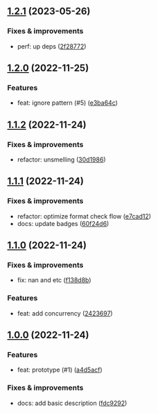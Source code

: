## [1.2.1](https://github.com/qiwi/paralint/compare/v1.2.0...v1.2.1) (2023-05-26)

### Fixes & improvements
* perf: up deps ([2f28772](https://github.com/qiwi/paralint/commit/2f287723b2d9c33e0523e2f62a4c224a00784842))

## [1.2.0](https://github.com/qiwi/paralint/compare/v1.1.2...v1.2.0) (2022-11-25)

### Features
* feat: ignore pattern (#5) ([e3ba64c](https://github.com/qiwi/paralint/commit/e3ba64c407fb7218e321ca877ddd3572cd416376))

## [1.1.2](https://github.com/qiwi/paralint/compare/v1.1.1...v1.1.2) (2022-11-24)

### Fixes & improvements
* refactor: unsmelling ([30d1986](https://github.com/qiwi/paralint/commit/30d19864ed64fd16270cf7aeed72562fbe0cefa3))

## [1.1.1](https://github.com/qiwi/paralint/compare/v1.1.0...v1.1.1) (2022-11-24)

### Fixes & improvements
* refactor: optimize format check flow ([e7cad12](https://github.com/qiwi/paralint/commit/e7cad129866ad244a69d715b7f3f951f54b82a37))
* docs: update badges ([60f24d6](https://github.com/qiwi/paralint/commit/60f24d66fba0e593638c83e5e3d4faa26848661a))

## [1.1.0](https://github.com/qiwi/paralint/compare/v1.0.0...v1.1.0) (2022-11-24)

### Fixes & improvements
* fix: nan and etc ([f138d8b](https://github.com/qiwi/paralint/commit/f138d8b457f1902f9122f301cec9504a95806165))

### Features
* feat: add concurrency ([2423697](https://github.com/qiwi/paralint/commit/2423697efd60ee9aae23b696a24f0f71644c4116))

## [1.0.0](https://github.com/qiwi/paralint/compare/undefined...v1.0.0) (2022-11-24)

### Features
* feat: prototype (#1) ([a4d5acf](https://github.com/qiwi/paralint/commit/a4d5acf33b1d348df1f4e60838b79d4584191e4d))

### Fixes & improvements
* docs: add basic description ([fdc9292](https://github.com/qiwi/paralint/commit/fdc9292968641b31ce92781f3faf06908971434c))
